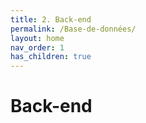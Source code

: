 ```yaml
---
title: 2. Back-end
permalink: /Base-de-données/
layout: home
nav_order: 1
has_children: true
---
```


# Back-end